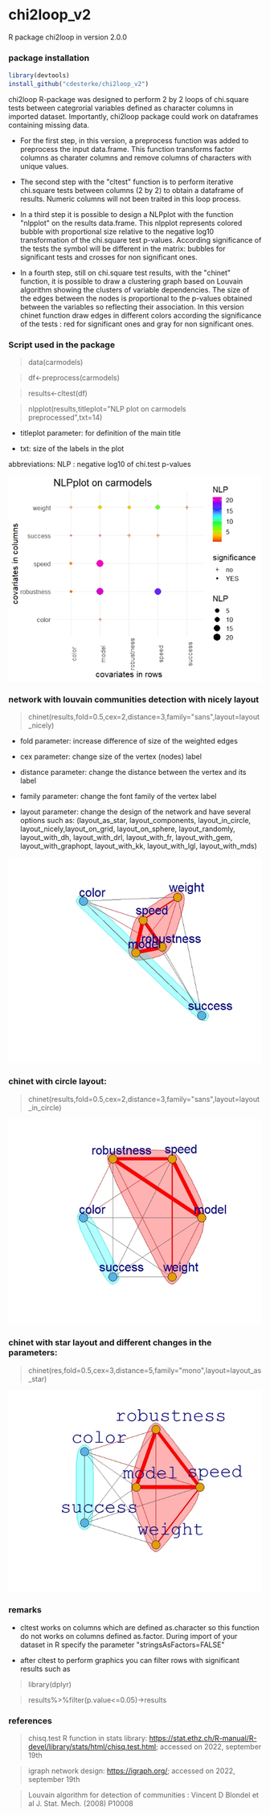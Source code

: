 # chi2loop_v2
R package chi2loop in version 2.0.0


### package installation
```r
library(devtools)
install_github("cdesterke/chi2loop_v2")
```


chi2loop R-package was designed to perform 2 by 2 loops of chi.square tests between categrorial variables defined as character columns in imported dataset. 
Importantly, chi2loop package could work on dataframes containing missing data.

- For the first step, in this version, a preprocess function was added to preprocess the input data.frame. This function transforms factor columns as charater columns and remove columns of characters with unique values.

- The second step with the "cltest" function is to perform iterative chi.square tests between columns (2 by 2) to obtain a dataframe of results. Numeric columns will not been traited in this loop process.

- In a third step it is possible to design a NLPplot with the function "nlpplot" on the results data.frame. This nlpplot represents colored bubble with proportional size relative to the negative log10 transformation of the chi.square test p-values. According significance of the tests the symbol will be different in the matrix: bubbles for significant tests and crosses for non significant ones.

- In a fourth step, still on chi.square test results, with the "chinet" function, it is possible to draw a clustering graph based on Louvain algorithm showing the clusters of variable dependencies. The size of the edges between the nodes is proportional to the p-values obtained between the variables so reflecting their association. In this version chinet function draw edges in different colors according the significance of the tests : red for significant ones and gray for non significant ones.

### Script used in the package

> data(carmodels)

> df<-preprocess(carmodels)

> results<-cltest(df)

> nlpplot(results,titleplot="NLP plot on carmodels preprocessed",txt=14)

- titleplot parameter: for definition of the main title 

- txt: size of the labels in the plot 

abbreviations: NLP : negative log10 of chi.test p-values

![nlpplot](https://github.com/cdesterke/chi2loop_v2/blob/main/nlpplot.jpeg)

### network with louvain communities detection with nicely layout
> chinet(results,fold=0.5,cex=2,distance=3,family="sans",layout=layout_nicely)

- fold parameter: increase difference of size of the weighted edges

- cex parameter: change size of the vertex (nodes) label

- distance parameter: change the distance between the vertex and its label

- family parameter: change the font family of the vertex label

- layout parameter: change the design of the network and have several options such as: (layout_as_star, layout_components, layout_in_circle, layout_nicely,layout_on_grid,
layout_on_sphere, layout_randomly, layout_with_dh, layout_with_drl, layout_with_fr, layout_with_gem,
layout_with_graphopt, layout_with_kk, layout_with_lgl, layout_with_mds)

![chinet2a](https://github.com/cdesterke/chi2loop_v2/blob/main/chinetnicely.jpeg)

### chinet with circle layout:

> chinet(results,fold=0.5,cex=2,distance=3,family="sans",layout=layout_in_circle)

![chinet2b](https://github.com/cdesterke/chi2loop_v2/blob/main/chinetincircle.jpeg)

### chinet with star layout and different changes in the parameters:

> chinet(res,fold=0.5,cex=3,distance=5,family="mono",layout=layout_as_star)

![chinet2c](https://github.com/cdesterke/chi2loop_v2/blob/main/chinetstar.jpeg)

### remarks

- cltest works on columns which are defined as.character so this function do not works on columns defined as.factor. During import of your dataset in R specify the parameter "stringsAsFactors=FALSE" 

- after cltest to perform graphics you can filter rows with significant results such as

> library(dplyr)

> results%>%filter(p.value<=0.05)->results

### references

> chisq.test R function in stats library: https://stat.ethz.ch/R-manual/R-devel/library/stats/html/chisq.test.html; accessed on 2022, september 19th 

> igraph network design: https://igraph.org/; accessed on 2022, september 19th 

> Louvain algorithm for detection of communities : Vincent D Blondel et al J. Stat. Mech. (2008) P10008
